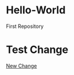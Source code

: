# Hello-World
First Repository

<p><H1>Test Change</H1></p>
<a href="http://github.com">New Change</a>
